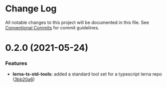 # Change Log

All notable changes to this project will be documented in this file.
See [Conventional Commits](https://conventionalcommits.org) for commit guidelines.

# 0.2.0 (2021-05-24)


### Features

* **lerna-ts-std-tools:** added a standard tool set for a typescript lerna repo ([3bb20a6](https://github.com/bingtimren/op-tools/commit/3bb20a6337f70f4ce7c5066fbe6ae137f530988c))
